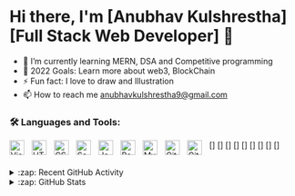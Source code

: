 # Hi there, I'm [Anubhav Kulshrestha][Full Stack Web Developer] 👋 

- 🌱 I’m currently learning MERN, DSA and Competitive programming
- 🥅 2022 Goals: Learn more about web3, BlockChain
- ⚡ Fun fact: I love to draw and Illustration
- 📫 How to reach me anubhavkulshrestha9@gmail.com



### 🛠 Languages and Tools: 

[<img align="left" alt="Visual Studio Code" width="26px" src="https://cdn.jsdelivr.net/gh/devicons/devicon/icons/vscode/vscode-original.svg" style="padding-right:10px;" />]
[<img align="left" alt="HTML5" width="26px" src="https://cdn.jsdelivr.net/gh/devicons/devicon/icons/html5/html5-original.svg" style="padding-right:10px;" />]
[<img align="left" alt="CSS3" width="26px" src="https://cdn.jsdelivr.net/gh/devicons/devicon/icons/css3/css3-original.svg" style="padding-right:10px;" />]
[<img align="left" alt="Sass" width="26px" src="https://cdn.jsdelivr.net/gh/devicons/devicon/icons/sass/sass-original.svg" style="padding-right:10px;" />]
[<img align="left" alt="JavaScript" width="26px" src="https://cdn.jsdelivr.net/gh/devicons/devicon/icons/javascript/javascript-original.svg" style="padding-right:10px;" />]
[<img align="left" alt="React" width="26px" src="https://cdn.jsdelivr.net/gh/devicons/devicon/icons/react/react-original.svg" style="padding-right:10px;" />]
[<img align="left" alt="MySQL" width="26px" src="https://cdn.jsdelivr.net/gh/devicons/devicon/icons/mysql/mysql-original.svg" style="padding-right:10px;" />]
[<img align="left" alt="Git" width="26px" src="https://cdn.jsdelivr.net/gh/devicons/devicon/icons/git/git-original.svg" style="padding-right:10px;" />]
[<img align="left" alt="GitHub" width="26px" src="https://user-images.githubusercontent.com/3369400/139447912-e0f43f33-6d9f-45f8-be46-2df5bbc91289.png" style="padding-right:10px;" />]

</br>
<details>
  <summary>:zap: Recent GitHub Activity</summary>
  
### ⚙️ &nbsp;GitHub Analytics

<p align="center">
<a href="https://github.com/anubhavkulshresthagit">
  <img height="180em" src="https://github-readme-stats-eight-theta.vercel.app/api?username=anubhavkulshresthagit&show_icons=true&theme=algolia&include_all_commits=true&count_private=true"/>
  <img height="180em" src="https://github-readme-stats-eight-theta.vercel.app/api/top-langs/?username=anubhavkulshresthagit&layout=compact&langs_count=8&theme=algolia"/>
  <img height="180em" src="https://github-readme-streak-stats.herokuapp.com/?user=anubhavkulshresthagit&theme=tokyonight"/>	
</a>
</p>




</details>

<details>
  <summary>:zap: GitHub Stats</summary>
<p>

### 🤝🏻 &nbsp;Connect with Me

<a href="https://www.linkedin.com/in/anubhav-kulshrestha-b318521a6/"><img src="https://img.shields.io/badge/-anubhavkulshresthagit-0077B5?style=flat&logo=Linkedin&logoColor=white"/></a>
<a href="mailto:anubhavkulshrestha9@gmail.com"><img src="https://img.shields.io/badge/-anubhavkulshrestha9@gmail.com-D14836?style=flat&logo=Gmail&logoColor=white"></a>
</p>
<!-- <p align="center"><img align="center" src="https://github-readme-streak-stats.herokuapp.com/?user=UtkarshMishra12&" alt="UtkarshMishra12" /></p> -->

</details>

